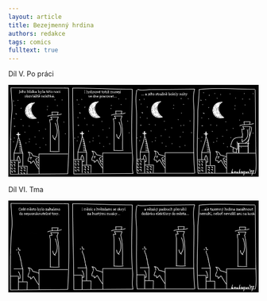```yaml
---
layout: article
title: Bezejmenný hrdina
authors: redakce
tags: comics
fulltext: true
---
```


Díl V. Po práci

<div class="hrdina"><img src="hrdina5.jpg"></div>

Díl VI. Tma

<div class="hrdina"><img src="hrdina6.jpg"></div>
